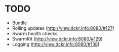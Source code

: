 TODO
====

* Bundle
* Rolling updates (http://view.dckr.info:8080/#127)
* Swarm health checks
* SwarmKit (http://view.dckr.info:8080/#129)
* Logging (http://view.dckr.info:8080/#138)
